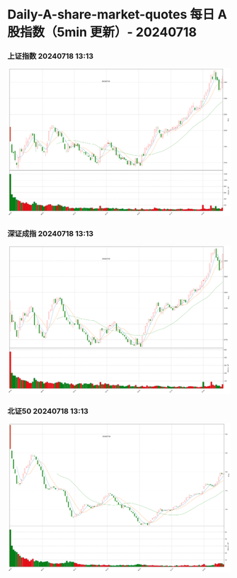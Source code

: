 
# Daily-A-share-market-quotes 每日 A 股指数（5min 更新）- 20240718

### 上证指数 20240718 13:13
![](./fig/2024/7/20240718-sh000001.png)

### 深证成指 20240718 13:13
![](./fig/2024/7/20240718-sz399001.png)

### 北证50 20240718 13:13
![](./fig/2024/7/20240718-bj899050.png)
